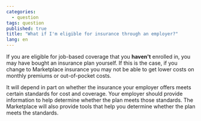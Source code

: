 ```yaml
---
categories: 
  - question
tags: question
published: true
title: "What if I'm eligible for insurance through an employer?"
lang: en
---
```


If you are eligible for job-based coverage that you **haven't** enrolled in, you may have bought an insurance plan yourself. If this is the case, if you change to Marketplace insurance you may not be able to get lower costs on monthly premiums or out-of-pocket costs. 

It will depend in part on whether the insurance your employer offers meets certain standards for cost and coverage. Your employer should provide information to help determine whether the plan meets those standards. The Marketplace will also provide tools that help you determine whether the plan meets the standards.

